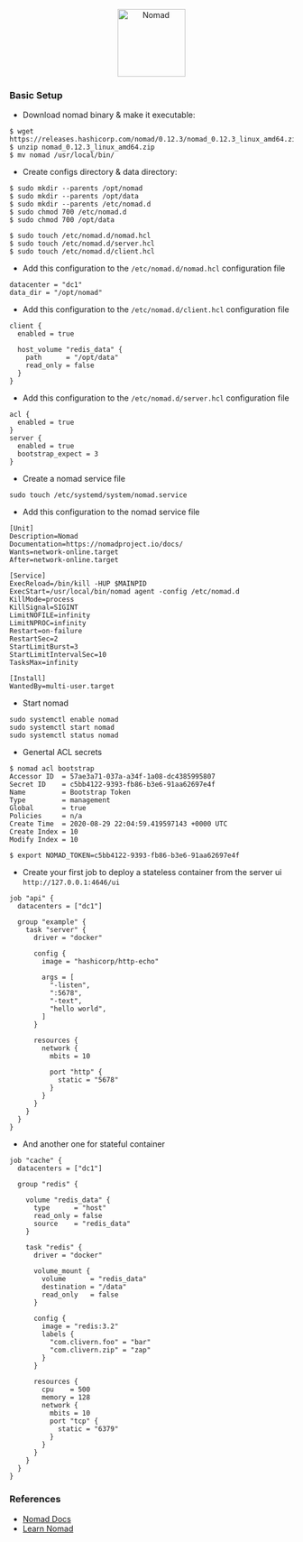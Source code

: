 <p align="center">
    <img alt="Nomad" src="https://s3.amazonaws.com/hashicorp-marketing-web-assets/brand/Nomad_VerticalLogo_FullColor.r1x_p8YHag.svg" width="120" />
</p>


### Basic Setup

- Download nomad binary & make it executable:

```
$ wget https://releases.hashicorp.com/nomad/0.12.3/nomad_0.12.3_linux_amd64.zip
$ unzip nomad_0.12.3_linux_amd64.zip
$ mv nomad /usr/local/bin/
```

- Create configs directory & data directory:

```
$ sudo mkdir --parents /opt/nomad
$ sudo mkdir --parents /opt/data
$ sudo mkdir --parents /etc/nomad.d
$ sudo chmod 700 /etc/nomad.d
$ sudo chmod 700 /opt/data

$ sudo touch /etc/nomad.d/nomad.hcl
$ sudo touch /etc/nomad.d/server.hcl
$ sudo touch /etc/nomad.d/client.hcl
```

- Add this configuration to the `/etc/nomad.d/nomad.hcl` configuration file

```
datacenter = "dc1"
data_dir = "/opt/nomad"
```

- Add this configuration to the `/etc/nomad.d/client.hcl` configuration file

```hcl
client {
  enabled = true

  host_volume "redis_data" {
    path      = "/opt/data"
    read_only = false
  }
}
```

- Add this configuration to the `/etc/nomad.d/server.hcl` configuration file

```hcl
acl {
  enabled = true
}
server {
  enabled = true
  bootstrap_expect = 3
}
```

- Create a nomad service file

```
sudo touch /etc/systemd/system/nomad.service
```

- Add this configuration to the nomad service file

```
[Unit]
Description=Nomad
Documentation=https://nomadproject.io/docs/
Wants=network-online.target
After=network-online.target

[Service]
ExecReload=/bin/kill -HUP $MAINPID
ExecStart=/usr/local/bin/nomad agent -config /etc/nomad.d
KillMode=process
KillSignal=SIGINT
LimitNOFILE=infinity
LimitNPROC=infinity
Restart=on-failure
RestartSec=2
StartLimitBurst=3
StartLimitIntervalSec=10
TasksMax=infinity

[Install]
WantedBy=multi-user.target
```

- Start nomad

```
sudo systemctl enable nomad
sudo systemctl start nomad
sudo systemctl status nomad
```

- Genertal ACL secrets

```
$ nomad acl bootstrap
Accessor ID  = 57ae3a71-037a-a34f-1a08-dc4385995807
Secret ID    = c5bb4122-9393-fb86-b3e6-91aa62697e4f
Name         = Bootstrap Token
Type         = management
Global       = true
Policies     = n/a
Create Time  = 2020-08-29 22:04:59.419597143 +0000 UTC
Create Index = 10
Modify Index = 10

$ export NOMAD_TOKEN=c5bb4122-9393-fb86-b3e6-91aa62697e4f
```

- Create your first job to deploy a stateless container from the server ui `http://127.0.0.1:4646/ui`

```hcl
job "api" {
  datacenters = ["dc1"]

  group "example" {
    task "server" {
      driver = "docker"

      config {
        image = "hashicorp/http-echo"

        args = [
          "-listen",
          ":5678",
          "-text",
          "hello world",
        ]
      }

      resources {
        network {
          mbits = 10

          port "http" {
            static = "5678"
          }
        }
      }
    }
  }
}
```

- And another one for stateful container

```hcl
job "cache" {
  datacenters = ["dc1"]

  group "redis" {

    volume "redis_data" {
      type      = "host"
      read_only = false
      source    = "redis_data"
    }

    task "redis" {
      driver = "docker"

      volume_mount {
        volume      = "redis_data"
        destination = "/data"
        read_only   = false
      }

      config {
        image = "redis:3.2"
        labels {
          "com.clivern.foo" = "bar"
          "com.clivern.zip" = "zap"
        }
      }

      resources {
        cpu    = 500
        memory = 128
        network {
          mbits = 10
          port "tcp" {
            static = "6379"
          }
        }
      }
    }
  }
}
```


### References

- [Nomad Docs](https://www.nomadproject.io/docs)
- [Learn Nomad](https://learn.hashicorp.com/collections/nomad/get-started)
